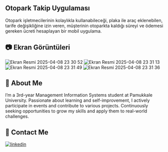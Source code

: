 ## Otopark Takip Uygulaması

Otopark işletmecilerinin kolaylıkla kullanabileceği, plaka ile araç eklenebilen, tarife değişikliğine izin veren, müşterinin otoparkta kaldığı süreyi ve ödemesi gereken ücreti hesaplayan bir mobil uygulama.

## 📷 Ekran Görüntüleri

![Ekran Resmi 2025-04-08 23 30 52](https://github.com/user-attachments/assets/d313d7d0-81d5-418e-ab7d-f880232b6076)
![Ekran Resmi 2025-04-08 23 31 13](https://github.com/user-attachments/assets/8abee97c-84a2-4291-af60-9e7fdc22b29f)
![Ekran Resmi 2025-04-08 23 31 49](https://github.com/user-attachments/assets/8e26bfb2-6211-4f85-8dd8-6a3ec8ea857e)
![Ekran Resmi 2025-04-08 23 31 36](https://github.com/user-attachments/assets/6cc0a190-e51d-4b78-97b4-822fe6460052)

## 🚀 About Me
I’m a 3rd-year Management Information Systems student at Pamukkale University. Passionate about learning and self-improvement, I actively participate in events and contribute to various projects. Continuously seeking opportunities to grow my skills and apply them to real-world challenges.  
  
## 🔗 Contact Me
[![linkedin](https://img.shields.io/badge/linkedin-0A66C2?style=for-the-badge&logo=linkedin&logoColor=white)](https://www.linkedin.com/in/mustafatumsek/)


